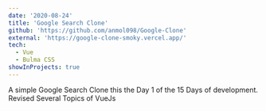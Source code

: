 ```yaml
---
date: '2020-08-24'
title: 'Google Search Clone'
github: 'https://github.com/anmol098/Google-Clone'
external: 'https://google-clone-smoky.vercel.app/'
tech:
  - Vue
  - Bulma CSS
showInProjects: true
---
```


A simple Google Search Clone this the Day 1 of the 15 Days of development. Revised Several Topics of VueJs
